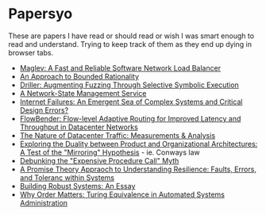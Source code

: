 # Papersyo

These are papers I have read or should read or wish I was smart enough to read and understand. Trying to keep track of them as they end up dying in browser tabs.

* [Maglev: A Fast and Reliable Software Network Load Balancer](http://static.googleusercontent.com/media/research.google.com/en//pubs/archive/44824.pdf)
* [An Approach to Bounded Rationality](http://www.cs.cmu.edu/~sandholm/cs15-892F13/an_approach_to_bounded_rationality.pdf)
* [Driller: Augmenting Fuzzing Through Selective Symbolic Execution](https://www.internetsociety.org/sites/default/files/blogs-media/driller-augmenting-fuzzing-through-selective-symbolic-execution.pdf)
* [A Network-State Management Service](https://www.cs.princeton.edu/~pengsun/files/statesman-sigcomm-final.pdf)
* [Internet Failures: An Emergent Sea of Complex Systems and Critical Design Errors?](http://www.cl.cam.ac.uk/~jac22/out/bcs.pdf)
* [FlowBender: Flow-level Adaptive Routing for Improved Latency and Throughput in Datacenter Networks](http://conferences2.sigcomm.org/co-next/2014/CoNEXT_papers/p149.pdf)
* [The Nature of Datacenter Traffic: Measurements & Analysis](http://www.msr-waypoint.com/en-us/UM/people/srikanth/data/imc09_dcTraffic.pdf)
* [Exploring the Duality between Product and Organizational Architectures: A Test of the "Mirroring" Hypothesis](http://www.hbs.edu/faculty/Publication%20Files/08-039_1861e507-1dc1-4602-85b8-90d71559d85b.pdf) - ie. Conways law
* [Debunking the "Expensive Procedure Call" Myth](http://repository.readscheme.org/ftp/papers/ai-lab-pubs/AIM-443.pdf)
* [A Promise Theory Appraoch to Understanding Resilience: Faults, Errors, and Toleranc within Systems](http://markburgess.org/Faults.pdf)
* [Building Robust Systems: An Essay](https://groups.csail.mit.edu/mac/users/gjs/6.945/readings/robust-systems.pdf)
* [Why Order Matters: Turing Equivalence in Automated Systems Administration](https://www.usenix.org/legacy/publications/library/proceedings/lisa02/tech/full_papers/traugott/traugott_html/index.html)
